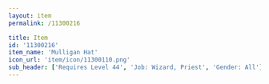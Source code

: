 ```yaml
---
layout: item
permalink: /11300216

title: Item
id: '11300216'
item_name: 'Mulligan Hat'
icon_url: 'item/icon/11300110.png'
sub_header: ['Requires Level 44', 'Job: Wizard, Priest', 'Gender: All']
---
```

